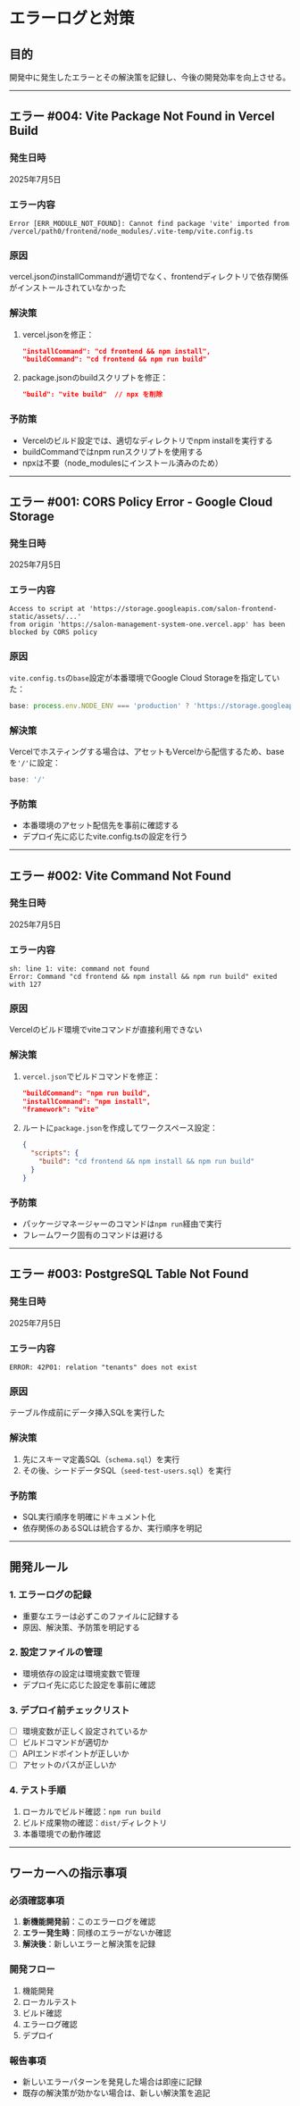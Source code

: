 # エラーログと対策

## 目的
開発中に発生したエラーとその解決策を記録し、今後の開発効率を向上させる。

---

## エラー #004: Vite Package Not Found in Vercel Build

### 発生日時
2025年7月5日

### エラー内容
```
Error [ERR_MODULE_NOT_FOUND]: Cannot find package 'vite' imported from /vercel/path0/frontend/node_modules/.vite-temp/vite.config.ts
```

### 原因
vercel.jsonのinstallCommandが適切でなく、frontendディレクトリで依存関係がインストールされていなかった

### 解決策
1. vercel.jsonを修正：
   ```json
   "installCommand": "cd frontend && npm install",
   "buildCommand": "cd frontend && npm run build"
   ```

2. package.jsonのbuildスクリプトを修正：
   ```json
   "build": "vite build"  // npx を削除
   ```

### 予防策
- Vercelのビルド設定では、適切なディレクトリでnpm installを実行する
- buildCommandではnpm runスクリプトを使用する
- npxは不要（node_modulesにインストール済みのため）

---

## エラー #001: CORS Policy Error - Google Cloud Storage

### 発生日時
2025年7月5日

### エラー内容
```
Access to script at 'https://storage.googleapis.com/salon-frontend-static/assets/...' 
from origin 'https://salon-management-system-one.vercel.app' has been blocked by CORS policy
```

### 原因
`vite.config.ts`の`base`設定が本番環境でGoogle Cloud Storageを指定していた：
```typescript
base: process.env.NODE_ENV === 'production' ? 'https://storage.googleapis.com/salon-frontend-static/' : '/'
```

### 解決策
Vercelでホスティングする場合は、アセットもVercelから配信するため、baseを`'/'`に設定：
```typescript
base: '/'
```

### 予防策
- 本番環境のアセット配信先を事前に確認する
- デプロイ先に応じたvite.config.tsの設定を行う

---

## エラー #002: Vite Command Not Found

### 発生日時
2025年7月5日

### エラー内容
```
sh: line 1: vite: command not found
Error: Command "cd frontend && npm install && npm run build" exited with 127
```

### 原因
Vercelのビルド環境でviteコマンドが直接利用できない

### 解決策
1. `vercel.json`でビルドコマンドを修正：
   ```json
   "buildCommand": "npm run build",
   "installCommand": "npm install",
   "framework": "vite"
   ```

2. ルートに`package.json`を作成してワークスペース設定：
   ```json
   {
     "scripts": {
       "build": "cd frontend && npm install && npm run build"
     }
   }
   ```

### 予防策
- パッケージマネージャーのコマンドは`npm run`経由で実行
- フレームワーク固有のコマンドは避ける

---

## エラー #003: PostgreSQL Table Not Found

### 発生日時
2025年7月5日

### エラー内容
```
ERROR: 42P01: relation "tenants" does not exist
```

### 原因
テーブル作成前にデータ挿入SQLを実行した

### 解決策
1. 先にスキーマ定義SQL（`schema.sql`）を実行
2. その後、シードデータSQL（`seed-test-users.sql`）を実行

### 予防策
- SQL実行順序を明確にドキュメント化
- 依存関係のあるSQLは統合するか、実行順序を明記

---

## 開発ルール

### 1. エラーログの記録
- 重要なエラーは必ずこのファイルに記録する
- 原因、解決策、予防策を明記する

### 2. 設定ファイルの管理
- 環境依存の設定は環境変数で管理
- デプロイ先に応じた設定を事前に確認

### 3. デプロイ前チェックリスト
- [ ] 環境変数が正しく設定されているか
- [ ] ビルドコマンドが適切か
- [ ] APIエンドポイントが正しいか
- [ ] アセットのパスが正しいか

### 4. テスト手順
1. ローカルでビルド確認：`npm run build`
2. ビルド成果物の確認：`dist/`ディレクトリ
3. 本番環境での動作確認

---

## ワーカーへの指示事項

### 必須確認事項
1. **新機能開発前**：このエラーログを確認
2. **エラー発生時**：同様のエラーがないか確認
3. **解決後**：新しいエラーと解決策を記録

### 開発フロー
1. 機能開発
2. ローカルテスト
3. ビルド確認
4. エラーログ確認
5. デプロイ

### 報告事項
- 新しいエラーパターンを発見した場合は即座に記録
- 既存の解決策が効かない場合は、新しい解決策を追記